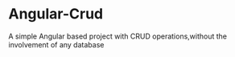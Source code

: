# Angular-Crud
A simple Angular based project with CRUD operations,without the involvement of any database
